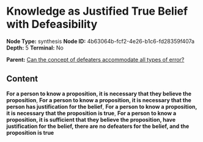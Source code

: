 # Knowledge as Justified True Belief with Defeasibility

**Node Type:** synthesis
**Node ID:** 4b63064b-fcf2-4e26-b1c6-fd28359f407a
**Depth:** 5
**Terminal:** No

**Parent:** [Can the concept of defeaters accommodate all types of error?](can-the-concept-of-defeaters-accommodate-all-types-of-error-antithesis-92b16720-9a87-4fb8-a9f0-c021964e4031.md)

## Content

**For a person to know a proposition, it is necessary that they believe the proposition**, **For a person to know a proposition, it is necessary that the person has justification for the belief**, **For a person to know a proposition, it is necessary that the proposition is true**, **For a person to know a proposition, it is sufficient that they believe the proposition, have justification for the belief, there are no defeaters for the belief, and the proposition is true**
